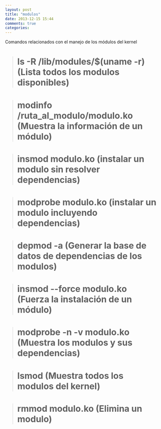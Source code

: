 ```yaml
---
layout: post
title: "modulos"
date: 2013-12-15 15:44
comments: true
categories: 
---
```

Comandos relacionados con el manejo de los módulos del kernel

># ls -R /lib/modules/$(uname -r) (Lista todos los modulos disponibles)

># modinfo /ruta_al_modulo/modulo.ko  (Muestra la información de un módulo)

># insmod modulo.ko  (instalar un modulo sin resolver dependencias)

># modprobe modulo.ko  (instalar un modulo incluyendo dependencias)

># depmod -a  (Generar la base de datos de dependencias de los modulos)

># insmod --force modulo.ko (Fuerza la instalación de un módulo)

># modprobe -n -v modulo.ko (Muestra los modulos y sus dependencias)

># lsmod  (Muestra todos los modulos del kernel)

># rmmod modulo.ko  (Elimina un modulo)

